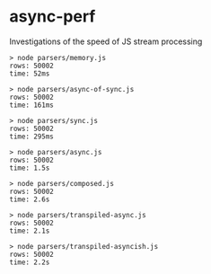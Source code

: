 # async-perf
Investigations of the speed of JS stream processing

```
> node parsers/memory.js       
rows: 50002
time: 52ms

> node parsers/async-of-sync.js 
rows: 50002
time: 161ms

> node parsers/sync.js
rows: 50002
time: 295ms

> node parsers/async.js        
rows: 50002
time: 1.5s

> node parsers/composed.js 
rows: 50002
time: 2.6s

> node parsers/transpiled-async.js 
rows: 50002
time: 2.1s

> node parsers/transpiled-asyncish.js
rows: 50002
time: 2.2s
```